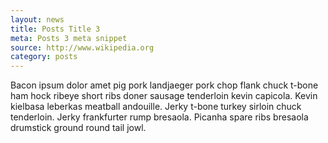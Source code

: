 ```yaml
---
layout: news
title: Posts Title 3
meta: Posts 3 meta snippet
source: http://www.wikipedia.org
category: posts
---
```


Bacon ipsum dolor amet pig pork landjaeger pork chop flank chuck t-bone ham hock ribeye short ribs doner sausage tenderloin kevin capicola. Kevin kielbasa leberkas meatball andouille. Jerky t-bone turkey sirloin chuck tenderloin. Jerky frankfurter rump bresaola. Picanha spare ribs bresaola drumstick ground round tail jowl.
